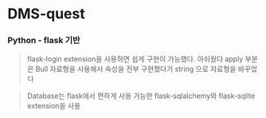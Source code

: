 # DMS-quest

### Python - flask 기반
> flask-login extension을 사용하면 쉽게 구현이 가능했다. 아쉬웠다
> apply 부분은 Bull 자료형을 사용해서 속성을 전부 구현했다가
> string 으로 자료형을 바꾸었다

> Database는 flask에서 편하게 사용 가능한 flask-sqlalchemy와 flask-sqlite extension을 사용

